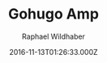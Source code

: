 ---
title: Gohugo Amp
github: https://github.com/wildhaber/gohugo-amp
demo: https://gohugo-amp.gohugohq.com/
author: Raphael Wildhaber
ssg:
  - Hugo
cms:
  - Markdown
date: 2016-11-13T01:26:33.000Z
description: ⚡ AMP starter theme for gohugo https://gohugo-amp.gohugohq.com
draft: true
publish_date: '2016-11-13T01:26:33Z'
update_date: '2018-07-04T20:38:41Z'
github_star: 222
github_fork: 61
---